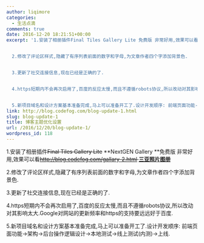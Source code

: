 ```yaml
---
author: liqimore
categories:
  - 生活点滴
comments: true
date: 2016-12-20 18:21:51+00:00
excerpt: '1.安装了相册插件Final Tiles Gallery Lite 免费版 非常好用,效果可以看http://blog.timelovelife.com/gallary-2.html


  2.修改了评论区样式,隐藏了有序列表前面的数字和字母,为文章作者四个字添加背景色.


  3.更新了社交连接信息,现在已经是正确的了.


  4.https短期内不会再次启用了,百度的反应太慢,而且不遵循robots协议,所以改动对其影响太大.Google对网站的更新频率和https的支持要远远好于百度.


  5.新项目域名和设计方案基本准备完成,马上可以准备开工了.设计开发顺序: 前端页面功能->架构->后台操作逻辑设计->本地测试->线上测试(内测)->上线.'
link: http://blog.codefog.com/blog-update-1.html
slug: blog-update-1
title: 博客主题优化设置
url: /2016/12/20/blog-update-1/
wordpress_id: 118
---
```



1.安装了相册插件<del>Final Tiles Gallery Lite</del> **NextGEN Gallery **免费版 非常好用,效果可以看<del>http://blog.codefog.com/gallary-2.html </del>[**三亚照片图册**](http://blog.codefog.com/2015-summer-vacation.html)

2.修改了评论区样式,隐藏了有序列表前面的数字和字母,为文章作者四个字添加背景色.

3.更新了社交连接信息,现在已经是正确的了.

4.https短期内不会再次启用了,百度的反应太慢,而且不遵循robots协议,所以改动对其影响太大.Google对网站的更新频率和https的支持要远远好于百度.

5.新项目域名和设计方案基本准备完成,马上可以准备开工了.设计开发顺序: 前端页面功能->架构->后台操作逻辑设计->本地测试->线上测试(内测)->上线.<!--more-->